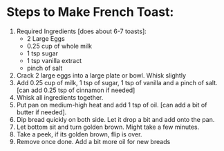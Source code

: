 # Steps to Make French Toast:

1. Required Ingredients [does about 6-7 toasts]:
   * 2 Large Eggs
   * 0.25 cup of whole milk
   * 1 tsp sugar
   * 1 tsp vanilla extract
   * pinch of salt
2. Crack 2 large eggs into a large plate or bowl. Whisk slightly
3. Add 0.25 cup of milk, 1 tsp of sugar, 1 tsp of vanilla and a pinch of salt. [can add 0.25 tsp of cinnamon if needed]
4. Whisk all ingredients together.
5. Put pan on medium-high heat and add 1 tsp of oil. [can add a bit of butter if needed].
6. Dip bread quickly on both side. Let it drop a bit and add onto the pan.
7. Let bottom sit and turn golden brown. Might take a few minutes.
8. Take a peek, if its golden brown, flip is over.
9. Remove once done. Add a bit more oil for new breads
